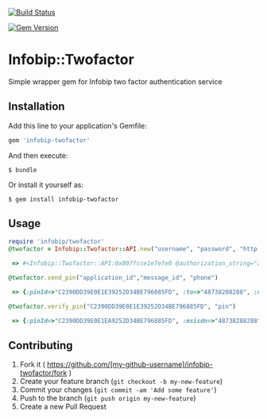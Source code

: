 [![Build Status](https://travis-ci.org/visualitypl/infobip-twofactor.svg?branch=master)](https://travis-ci.org/visualitypl/infobip-twofactor.svg?branch=master)

[![Gem Version](https://badge.fury.io/rb/infobip-twofactor.svg)](http://badge.fury.io/rb/infobip-twofactor)

# Infobip::Twofactor

Simple wrapper gem for Infobip two factor authentication service

## Installation

Add this line to your application's Gemfile:

```ruby
gem 'infobip-twofactor'
```

And then execute:

    $ bundle

Or install it yourself as:

    $ gem install infobip-twofactor

## Usage

```ruby
require 'infobip/twofactor'
@twofactor = Infobip::Twofactor::API.new("username", "password", "http://oneapi-test.infobip.com/2fa/1")

 => #<Infobip::Twofactor::API:0x007fcce1e7efe0 @authorization_string="aXBwZ4r3rOjRA34tLMipf", @auth=#<Crib::API:0x007fcce1e7ee78 @_agent=<Sawyer::Agent http://oneapi-test.infobip.com/2fa/1>, @_last_response=#<Sawyer::Response: 200 @rels={} @data="\"d02f4d9a2d9fb5a70b827819823254b8-9d48e592-db4a-4a70-95f0-59b3449f48d4\"">>, @api_key="d02f4d9a2d9fb5a723827819823254b8-9d48e592-db4a-4a70-95f0-59b5a49f4edd4", @api=#<Crib::API:0x007fcce1f8c0b8 @_agent=<Sawyer::Agent http://oneapi-test.infobip.com/2fa/1>>>

@twofactor.send_pin("application_id","message_id", "phone")

 => {:pinId=>"C2390DD39E0E1E39252D34BE796885FD", :to=>"48738288288", :ncStatus=>"NC_DESTINATION_UNKNOWN", :smsStatus=>"MESSAGE_SENT"}

@twofactor.verify_pin("C2390DD39E0E1E39252D34BE796885FD", "pin")

 => {:pinId=>"C2390DD39E0E1EA9252D34BE796885FD", :msisdn=>"48738288288", :verified=>true, :attemptsRemaining=>0}

```

## Contributing

1. Fork it ( https://github.com/[my-github-username]/infobip-twofactor/fork )
2. Create your feature branch (`git checkout -b my-new-feature`)
3. Commit your changes (`git commit -am 'Add some feature'`)
4. Push to the branch (`git push origin my-new-feature`)
5. Create a new Pull Request
